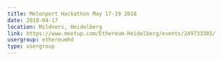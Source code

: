 ```yaml
---
title: Melonport Hackathon May 17-19 2018
date: 2018-04-17
location: Mildners, Heidelberg
link: https://www.meetup.com/Ethereum-Heidelberg/events/249733385/
usergroup: ethereumhd
type: usergroup
---
```


